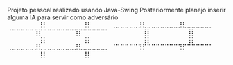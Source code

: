 Projeto pessoal realizado usando Java-Swing
Posteriormente planejo inserir alguma IA para servir como adversário
⠀⠀⠀⠀⠀⠀⠀⠀⠀⠀
⠀⠀⠀⠀⠀⠀⠀⢸⡇⠀⠀⠀⠀⠀⠀⠀⠀⢸⡇⠀⠀⠀⠀
⢀⣀⣀⣀⣀⣀⣸⣇⣀⣀⣀⣀⣀⣀⣀⣸⣇⣀⣀⣀⣀⣀⡀
⠈⠉⠉⠉⠉⠉⢹⡏⠉⠉⠉⠉⠉⠉⠉⢹⡏⠉⠉⠉⠉⠉⠁
⠀⠀⠀⠀⠀⠀⠀⢸⡇⠀⠀⠀⠀⠀⠀⠀⠀⢸⡇⠀⠀⠀⠀
⠀⠀⠀⠀⠀⠀⠀⢸⡇⠀⠀⠀⠀⠀⠀⠀⠀⢸⡇⠀⠀⠀⠀
⠀⠀⠀⠀⠀⠀⠀⢸⡇⠀⠀⠀⠀⠀⠀⠀⠀⢸⡇⠀⠀⠀⠀
⢀⣀⣀⣀⣀⣀⣸⣇⣀⣀⣀⣀⣀⣀⣀⣸⣇⣀⣀⣀⣀⣀⡀
⠈⠉⠉⠉⠉⠉⢹⡏⠉⠉⠉⠉⠉⠉⠉⢹⡏⠉⠉⠉⠉⠉⠁
⠀⠀⠀⠀⠀⠀⠀⢸⡇⠀⠀⠀⠀⠀⠀⠀⠀⢸⡇⠀⠀⠀⠀
⠀⠀⠀⠀⠀⠀⠀⠀⠀⠀⠀
